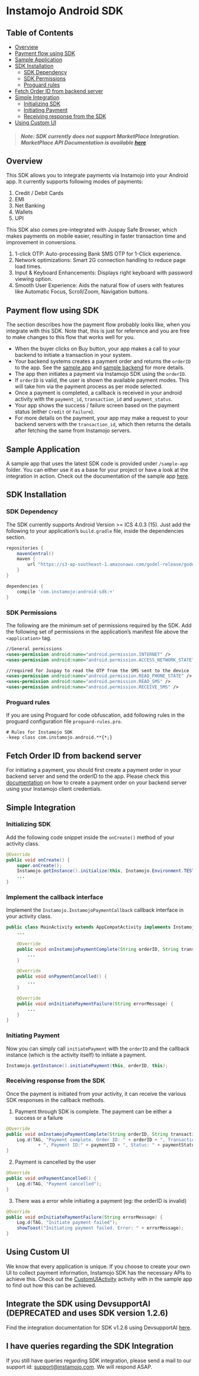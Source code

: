 # Instamojo Android SDK 

## Table of Contents

   * [Overview](#overview)
   * [Payment flow using SDK](#payment-flow-using-sdk)
   * [Sample Application](#sample-application)
   * [SDK Installation](#sdk-installation)
     * [SDK Dependency](#sdk-dependency)
     * [SDK Permissions](#sdk-permissions)
     * [Proguard rules](#proguard-rules)
   * [Fetch Order ID from backend server](#fetch-order-id-from-backend-server)
   * [Simple Integration](#simple-integration)
     * [Initializing SDK](#initializing-sdk)
     * [Initiating Payment](#initiating-payment)
     * [Receiving response from the SDK](#receiving-response-from-the-sdk)
   * [Using Custom UI](#using-custom-ui)
    
> #### ***Note: SDK currently does not support MarketPlace Integration. MarketPlace API Documentation is available [here](https://docs.instamojo.com/v2/docs)***

## Overview
This SDK allows you to integrate payments via Instamojo into your Android app. It currently supports following modes of payments:

1. Credit / Debit Cards
2. EMI
3. Net Banking
4. Wallets
5. UPI

This SDK also comes pre-integrated with Juspay Safe Browser, which makes payments on mobile easier, resulting in faster transaction time and improvement in conversions.

1. 1-click OTP: Auto-processing Bank SMS OTP for 1-Click experience.
2. Network optimizations: Smart 2G connection handling to reduce page load times.
3. Input & Keyboard Enhancements: Displays right keyboard with password viewing option.
4. Smooth User Experience: Aids the natural flow of users with features like Automatic Focus, Scroll/Zoom, Navigation buttons.

## Payment flow using SDK
The section describes how the payment flow probably looks like, when you integrate with this SDK. Note that, this is just for reference and you are free to make changes to this flow that works well for you.

- When the buyer clicks on Buy button, your app makes a call to your backend to initiate a transaction in your system.
- Your backend systems creates a payment order and returns the `orderID` to the app. See the [sample app](https://github.com/Instamojo/instamojo-android-sdk/tree/readme_update/sample-app) and [sample backend](https://github.com/Instamojo/sample-sdk-server) for more details.
- The app then initiates a payment via Instamojo SDK using the `orderID`.
- If `orderID` is valid, the user is shown the available payment modes. This will take him via the payment process as per mode selected.
- Once a payment is completed, a callback is received in your android activity with the `payment_id`, `transaction_id` and `payment_status`.
- Your app shows the success / failure screen based on the payment status (either `Credit` or `Failure`).
- For more details on the payment, your app may make a request to your backend servers with the `transaction_id`, which then returns the details after fetching the same from Instamojo servers.


## Sample Application 
A sample app that uses the latest SDK code is provided under `/sample-app` folder. You can either use it as a base for your project or have a look at the integration in action.
Check out the documentation of the sample app [here](https://github.com/Instamojo/instamojo-android-sdk/tree/master/sample-app/Readme.md).

## SDK Installation
### SDK Dependency
The SDK currently supports Android Version >= ICS 4.0.3 (15). Just add the following to your application’s `build.gradle` file, inside the dependencies section.
```groovy
repositories {
    mavenCentral()
    maven {
        url "https://s3-ap-southeast-1.amazonaws.com/godel-release/godel/"
    }
}

dependencies {
    compile 'com.instamojo:android-sdk:+'
}

```

### SDK Permissions
The following are the minimum set of permissions required by the SDK. Add the following set of permissions in the application’s manifest file above the `<application>` tag.
```xml
//General permissions 
<uses-permission android:name="android.permission.INTERNET" />
<uses-permission android:name="android.permission.ACCESS_NETWORK_STATE" />

//required for Juspay to read the OTP from the SMS sent to the device
<uses-permission android:name="android.permission.READ_PHONE_STATE" />
<uses-permission android:name="android.permission.READ_SMS" />
<uses-permission android:name="android.permission.RECEIVE_SMS" />
```

### Proguard rules
If you are using Proguard for code obfuscation, add following rules in the proguard configuration file `proguard-rules.pro`.
```
# Rules for Instamojo SDK
-keep class com.instamojo.android.**{*;}
```

## Fetch Order ID from backend server
For initiating a payment, you should first create a payment order in your backend server and send the orderID to the app.
Please check this [documentation](https://github.com/Instamojo/sample-sdk-server/blob/master/Readme.md) 
on how to create a payment order on your backend server using your Instamojo client credentials.


## Simple Integration
### Initializing SDK
Add the following code snippet inside the `onCreate()` method of your activity class.
```java
@Override
public void onCreate() {
    super.onCreate();
    Instamojo.getInstance().initialize(this, Instamojo.Environment.TEST);
    ...
}
```

### Implement the callback interface
Implement the `Instamojo.InstamojoPaymentCallback` callback interface in your activity class.
```java
public class MainActivity extends AppCompatActivity implements Instamojo.InstamojoPaymentCallback {
    ...
    
    @Override
    public void onInstamojoPaymentComplete(String orderID, String transactionID, String paymentID, String paymentStatus) {
        ...
    }

    @Override
    public void onPaymentCancelled() {
        ...
    }

    @Override
    public void onInitiatePaymentFailure(String errorMessage) {
        ...
    }
}

```
### Initiating Payment
Now you can simply call `initiatePayment` with the `orderID` and the callback instance (which is the activity itself) to initiate a payment.
```java
Instamojo.getInstance().initiatePayment(this, orderID, this);
```

### Receiving response from the SDK
Once the payment is initiated from your activity, it can receive the various SDK responses in the callback methods.

1. Payment through SDK is complete. The payment can be either a success or a failure
```java
@Override
public void onInstamojoPaymentComplete(String orderID, String transactionID, String paymentID, String paymentStatus) {
    Log.d(TAG, "Payment complete. Order ID: " + orderID + ", Transaction ID: " + transactionID
            + ", Payment ID:" + paymentID + ", Status: " + paymentStatus);
}
```

2. Payment is cancelled by the user
```java
@Override
public void onPaymentCancelled() {
    Log.d(TAG, "Payment cancelled");
}
```

3. There was a error while initiating a payment (eg: the orderID is invalid)
```java
@Override
public void onInitiatePaymentFailure(String errorMessage) {
    Log.d(TAG, "Initiate payment failed");
    showToast("Initiating payment failed. Error: " + errorMessage);
}
```

## Using Custom UI
We know that every application is unique. If you choose to create your own UI to collect payment information, Instamojo SDK has the necessary APIs to achieve this.
Check out the [CustomUIActivity](https://github.com/Instamojo/instamojo-android-sdk/blob/master/sample-app/src/main/java/com/instamojo/androidsdksample/CustomUIActivity.java) activity with in the sample app to find out how this can be achieved.

## Integrate the SDK using DevsupportAI (DEPRECATED and uses SDK version 1.2.6)
Find the integration documentation for SDK v1.2.6 using DevsupportAI [here](https://docs.instamojo.com/v1.1/page/devsupport-ai-android-integration).

## I have queries regarding the SDK Integration
If you still have queries regarding SDK integration, please send a mail to our support id: [support@instamojo.com](mailto:support@instamojo.com). We will respond ASAP.
